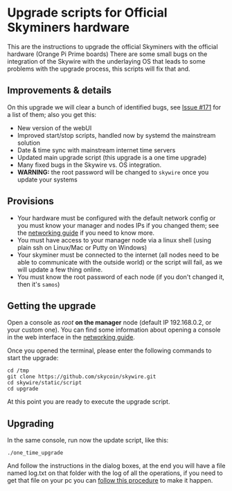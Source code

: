# Upgrade scripts for Official Skyminers hardware

This are the instructions to upgrade the official Skyminers with the official hardware (Orange Pi Prime boards) There are some small bugs on the integration of the Skywire with the underlaying OS that leads to some problems with the upgrade process, this scripts will fix that and.

## Improvements & details

On this upgrade we will clear a bunch of identified bugs, see [Issue #171](https://github.com/skycoin/skywire/issues/171) for a list of them; also you get this:

* New version of the webUI
* Improved start/stop scripts, handled now by systemd the mainstream solution
* Date & time sync with mainstream internet time servers
* Updated main upgrade script (this upgrade is a one time upgrade)
* Many fixed bugs in the Skywire vs. OS integration.
* **WARNING:** the root password will be changed to ```skywire``` once you update your systems

## Provisions

* Your hardware must be configured with the default network config or you must know your manager and nodes IPs if you changed them; see the [networking guide](https://github.com/skycoin/skywire/wiki/Networking-guide-for-the-official-router) if you need to know more.
* You must have access to your manager node via a linux shell (using plain ssh on Linux/Mac or Putty on Windows)
* Your skyminer must be connected to the internet (all nodes need to be able to communicate with the outside world) or the script will fail, as we will update a few thing online.
* You must know the root password of each node (if you don't changed it, then it's ```samos```)

## Getting the upgrade

Open a console as _root_ **on the manager** node (default IP 192.168.0.2, or your custom one). You can find some information about opening a console in the web interface in the [networking guide](https://github.com/skycoin/skywire/wiki/Networking-guide-for-the-official-router#obtain-the-ip-address-through-the-web-interface-by-opening-a-terminal-old-ui).

Once you opened the terminal, please enter the following commands to start the upgrade:

```
cd /tmp
git clone https://github.com/skycoin/skywire.git
cd skywire/static/script
cd upgrade
```

At this point you are ready to execute the upgrade script.

## Upgrading

In the same console, run now the update script, like this:

```
./one_time_upgrade
```

And follow the instructions in the dialog boxes, at the end you will have a file named log.txt on that folder with the log of all the operations, if you need to get that file on your pc you can [follow this procedure](https://github.com/skycoin/skywire/wiki/Backup-.skywire-folders-(public-keys)#download-backup-folders-to-your-computer-using-filezilla) to make it happen.
